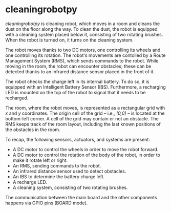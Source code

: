 # cleaningrobotpy
_cleaningrobotpy_ is cleaning robot, which moves in a room and cleans the dust on the floor along the way. To clean the dust, the robot is equipped with a cleaning system placed below it, consisting of two rotating brushes. When the robot is turned on, it turns on the cleaning system.

The robot moves thanks to two DC motors, one controlling its wheels and one controlling its rotation. The robot's movements are contolled by a Route Management System (RMS), which sends commands to the robot. While moving in the room, the robot can encounter obstacles; these can be detected thanks to an infrared distance sensor placed in the front of it.

The robot checks the charge left in its internal battery. To do so, it is equipped with an Intelligent Battery Sensor (IBS). Furthermore, a recharging LED is mounted on the top of the robot to signal that it needs to be recharged.

The room, where the robot moves, is represented as a rectangular grid with _x_ and _y_ coordinates. The origin cell of the grid – i.e., _(0,0)_ – is located at the bottom-left corner. A cell of the grid may contain or not an obstacle. The RMS keeps track of the room layout, including the last known positions of the obstacles in the room.

To recap, the following sensors, actuators, and systems are present:
* A DC motor to control the wheels in order to move the robot forward.
* A DC motor to control the rotation of the body of the robot, in order to make it rotate left or right.
* An RMS, sending commands to the robot.
* An infrared distance sensor used to detect obstacles.
* An IBS to determine the battery charge left.
* A recharge LED.
* A cleaning system, consisting of two rotating brushes.

The communication between the main board and the other components happens via GPIO pins (BOARD mode).